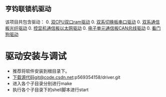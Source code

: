 亨钧联锁机驱动
-------------

该项目共包含驱动：
0. [双CPU双口ram驱动](./cpudpram/README.md)
0. [双系切换板串口驱动](./uart/README.md)
0. [双系通信板光纤驱动](./fiber/README.md)
0. [控显机通信板以太网驱动](./net/README.md)
0. [电子单元通信板CAN总线驱动](./can/README.md)
0. [看门狗驱动](./watchdog/README.md)

驱动安装与调试
==============
* 推荐将软件安装到根目录下。
* 下载源代码git@code.csdn.net:p569354158/driver.git
* 进入各个子目录分别进行make
* 执行各个子目录下的shell脚本进行start
